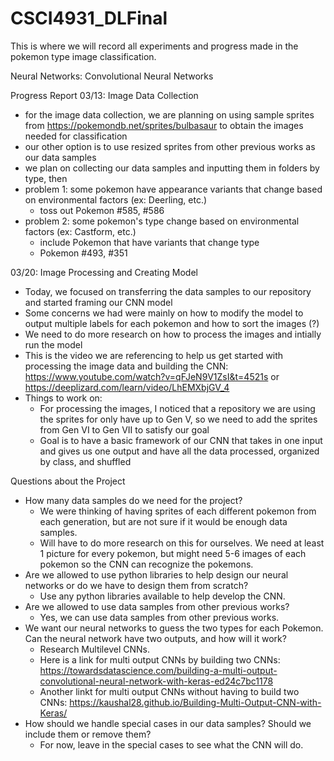 # CSCI4931_DLFinal

This is where we will record all experiments and progress made in the pokemon type image classification.

Neural Networks: Convolutional Neural Networks

Progress Report
03/13: Image Data Collection
- for the image data collection, we are planning on using sample sprites from https://pokemondb.net/sprites/bulbasaur to obtain the images needed for classification
- our other option is to use resized sprites from other previous works as our data samples
- we plan on collecting our data samples and inputting them in folders by type, then 
- problem 1: some pokemon have appearance variants that change based on environmental factors (ex: Deerling, etc.)
  - toss out Pokemon #585, #586
- problem 2: some pokemon's type change based on environmental factors (ex: Castform, etc.)
  - include Pokemon that have variants that change type
  - Pokemon #493, #351

03/20: Image Processing and Creating Model
- Today, we focused on transferring the data samples to our repository and started framing our CNN model
- Some concerns we had were mainly on how to modify the model to output multiple labels for each pokemon and how to sort the images (?)
- We need to do more research on how to process the images and intially run the model
- This is the video we are referencing to help us get started with processing the image data and building the CNN: https://www.youtube.com/watch?v=qFJeN9V1ZsI&t=4521s or https://deeplizard.com/learn/video/LhEMXbjGV_4
- Things to work on:
  -  For processing the images, I noticed that a repository we are using the sprites for only have up to Gen V, so we need to add the sprites from Gen VI to Gen VII to satisfy our goal
  - Goal is to have a basic framework of our CNN that takes in one input and gives us one output and have all the data processed, organized by class, and shuffled

Questions about the Project
- How many data samples do we need for the project?
  - We were thinking of having sprites of each different pokemon from each generation, but are not sure if it would be enough data samples.
  - Will have to do more research on this for ourselves. We need at least 1 picture for every pokemon, but might need 5-6 images of each pokemon so the CNN can recognize the pokemons.
- Are we allowed to use python libraries to help design our neural networks or do we have to design them from scratch?
  - Use any python libraries available to help develop the CNN.
- Are we allowed to use data samples from other previous works? 
  - Yes, we can use data samples from other previous works.
- We want our neural networks to guess the two types for each Pokemon. Can the neural network have two outputs, and how will it work? 
  - Research Multilevel CNNs.
  - Here is a link for multi output CNNs by building two CNNs: https://towardsdatascience.com/building-a-multi-output-convolutional-neural-network-with-keras-ed24c7bc1178
  - Another linkt for multi output CNNs without having to build two CNNs: https://kaushal28.github.io/Building-Multi-Output-CNN-with-Keras/
- How should we handle special cases in our data samples? Should we include them or remove them? 
  - For now, leave in the special cases to see what the CNN will do.

